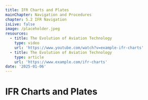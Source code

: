 ```yaml
---
title: IFR Charts and Plates
mainChapter: Navigation and Procedures
chapter: 5.2 IFR Navigation
isLive: false
image: /placeholder.jpeg
resources:
  - title: The Evolution of Aviation Technology
    type: video
    url: 'https://www.youtube.com/watch?v=example-ifr-charts'
  - title: The Evolution of Aviation Technology
    type: article
    url: 'https://www.example.com/ifr-charts'
date: '2025-01-06'
---
```


# IFR Charts and Plates
